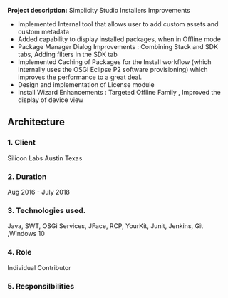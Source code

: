 

**Project description:** Simplicity Studio Installers Improvements


<ul>
  <li>Implemented Internal tool that allows user to add custom assets and custom metadata</li>
  <li>Added capability to display installed packages, when in Offline mode</li>
  <li>Package Manager Dialog Improvements : Combining Stack and SDK tabs, Adding filters in the SDK tab</li>
  <li>Implemented Caching of Packages for the Install workflow (which internally uses the OSGi Eclipse P2 software provisioning) which improves the performance to a great deal.</li>
  <li>Design and implementation of License module</li>
  <li>Install Wizard Enhancements : Targeted Offline Family , Improved the display of device view</li>
  
</ul>


## Architecture


### 1. Client

Silicon Labs Austin Texas
 
### 2.  Duration

 Aug 2016 - July 2018

### 3. Technologies used. 
Java, SWT, OSGi Services, JFace, RCP, YourKit, Junit, Jenkins, Git ,Windows 10

### 4. Role 

Individual Contributor

### 5. Responsilbilities


